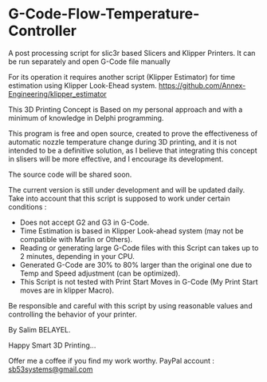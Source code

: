 # G-Code-Flow-Temperature-Controller
A post processing script for slic3r based Slicers and Klipper Printers. It can be run separately and open G-Code file manually

For its operation it requires another script (Klipper Estimator) for time estimation using Klipper Look-Ehead system. https://github.com/Annex-Engineering/klipper_estimator

This 3D Printing Concept is Based on my personal approach and with a minimum of knowledge in Delphi programming.

This program is free and open source,  created to prove the effectiveness of automatic nozzle temperature change during 3D printing, and it is not intended to be a definitive solution, as I believe that integrating this concept in slisers will be more effective, and I encourage its development.



The source code will be shared soon.



The current version is still under development and will be updated daily.
Take into account that this script is supposed to work under certain conditions :
- Does not accept G2 and G3 in G-Code.
- Time Estimation is based in Klipper Look-ahead system (may not be compatible with Marlin or Others).
- Reading or generating large G-Code files with this Script can takes up to 2 minutes, depending in your CPU.
- Generated G-Code are 30% to 80% larger than the original one due to Temp and Speed adjustment (can be optimized).
- This Script is not tested with Print Start Moves in G-Code (My Print Start moves are in klipper Macro).


Be responsible and careful with this script by using reasonable values ​​and controlling the behavior of your printer.

By Salim BELAYEL.

Happy Smart 3D Printing...

Offer me a coffee if you find my work worthy. PayPal account : sb53systems@gmail.com
